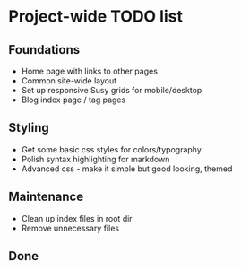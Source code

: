 # Project-wide TODO list

## Foundations

- Home page with links to other pages
- Common site-wide layout
- Set up responsive Susy grids for mobile/desktop
- Blog index page / tag pages

## Styling

- Get some basic css styles for colors/typography
- Polish syntax highlighting for markdown
- Advanced css - make it simple but good looking, themed

## Maintenance

- Clean up index files in root dir
- Remove unnecessary files

## Done


